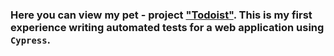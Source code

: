### Here you can view my pet - project ["Todoist"](https://app.todoist.com/). This is my first experience writing automated tests for a web application using `Cypress`.
